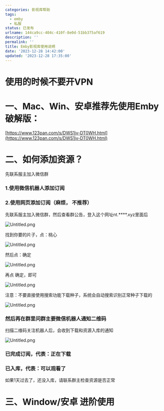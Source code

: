 ```yaml
---
categories: 影视库帮助
tags:
  - emby
  - 私服
status: 已发布
urlname: 144ca9cc-404c-410f-8e0d-51bb375af619
description: ''
permalink: ''
title: Emby影视库使用说明
date: '2023-12-28 14:42:00'
updated: '2023-12-28 17:35:00'
---
```


# 使用的时候不要开VPN


# 一、Mac、Win、安卓推荐先使用Emby破解版：


[https://www.123pan.com/s/DWS1jv-DT0WH.html](https://www.123pan.com/s/DWS1jv-DT0WH.html)


# 二、如何添加资源？


先联系服主加入微信群


### 1.使用微信机器人添加订阅


### 2.使用网页添加订阅（麻烦， 不推荐）


先联系服主加入微信群，然后查看群公告，登入这个网址nt.****.xyz里面后


![Untitled.png](/images/63a0de7ed20293551c5021af8b9efc18.png)


找到你要的片子，点：桃心


![Untitled.png](/images/9b3361640ce08a8fea13104feaf548e5.png)


然后点：确定


![Untitled.png](/images/fc137dd36f8da4a0c5d9c614e8da198e.png)


再点 确定，即可


![Untitled.png](/images/15dcec6833a96fea8c656871a86927e4.png)


注意：不要直接使用搜索功能下载种子，系统会自动搜索识别正常种子下载的


![Untitled.png](/images/64be3bba50960ed68249411a6a8a28cc.png)


### 然后再在群里问群主要微信机器人通知二维码


扫描二维码关注机器人后，会收到下载和资源入库的通知


![Untitled.png](/images/56c3f8a4efd9d3ee2eb26751c4c4912c.png)


### 已完成订阅，代表：正在下载


### 已入库，代表：可以观看了


如果1天过去了，还没入库，请联系群主检查资源是否正常


# 三、Window/安卓 进阶使用


